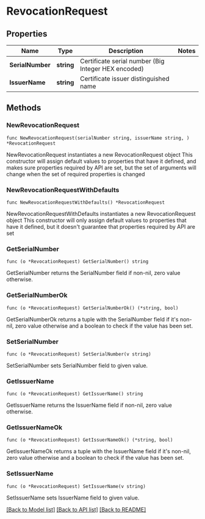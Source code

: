 # RevocationRequest

## Properties

Name | Type | Description | Notes
------------ | ------------- | ------------- | -------------
**SerialNumber** | **string** | Certificate serial number (Big Integer HEX encoded) | 
**IssuerName** | **string** | Certificate issuer distinguished name | 

## Methods

### NewRevocationRequest

`func NewRevocationRequest(serialNumber string, issuerName string, ) *RevocationRequest`

NewRevocationRequest instantiates a new RevocationRequest object
This constructor will assign default values to properties that have it defined,
and makes sure properties required by API are set, but the set of arguments
will change when the set of required properties is changed

### NewRevocationRequestWithDefaults

`func NewRevocationRequestWithDefaults() *RevocationRequest`

NewRevocationRequestWithDefaults instantiates a new RevocationRequest object
This constructor will only assign default values to properties that have it defined,
but it doesn't guarantee that properties required by API are set

### GetSerialNumber

`func (o *RevocationRequest) GetSerialNumber() string`

GetSerialNumber returns the SerialNumber field if non-nil, zero value otherwise.

### GetSerialNumberOk

`func (o *RevocationRequest) GetSerialNumberOk() (*string, bool)`

GetSerialNumberOk returns a tuple with the SerialNumber field if it's non-nil, zero value otherwise
and a boolean to check if the value has been set.

### SetSerialNumber

`func (o *RevocationRequest) SetSerialNumber(v string)`

SetSerialNumber sets SerialNumber field to given value.


### GetIssuerName

`func (o *RevocationRequest) GetIssuerName() string`

GetIssuerName returns the IssuerName field if non-nil, zero value otherwise.

### GetIssuerNameOk

`func (o *RevocationRequest) GetIssuerNameOk() (*string, bool)`

GetIssuerNameOk returns a tuple with the IssuerName field if it's non-nil, zero value otherwise
and a boolean to check if the value has been set.

### SetIssuerName

`func (o *RevocationRequest) SetIssuerName(v string)`

SetIssuerName sets IssuerName field to given value.



[[Back to Model list]](../README.md#documentation-for-models) [[Back to API list]](../README.md#documentation-for-api-endpoints) [[Back to README]](../README.md)


